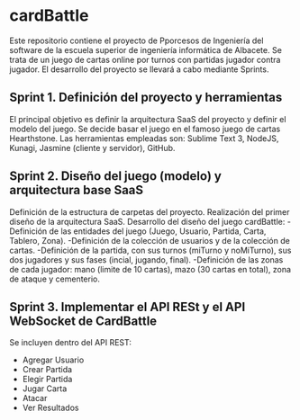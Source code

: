 # cardBattle

  Este repositorio contiene el proyecto de Pporcesos de Ingeniería del software de la escuela superior de ingeniería informática de     Albacete. Se trata de un juego de cartas online por turnos con partidas jugador contra jugador. El desarrollo del proyecto se llevará a cabo mediante Sprints.
  
  ## Sprint 1. Definición del proyecto y herramientas
  
  El principal objetivo es definir la arquitectura SaaS del proyecto y definir el modelo del juego. Se decide basar el juego en el famoso juego de cartas Hearthstone. Las herramientas empleadas son: Sublime Text 3, NodeJS, Kunagi, Jasmine (cliente y servidor), GitHub.
  
  ## Sprint 2. Diseño del juego (modelo) y arquitectura base SaaS
  
  Definición de la estructura de carpetas del proyecto.
  Realización del primer diseño de la arquitectura SaaS.
  Desarrollo del diseño del juego cardBattle:
    -Definición de las entidades del juego (Juego, Usuario, Partida, Carta, Tablero, Zona).
    -Definición de la colección de usuarios y de la colección de cartas.
    -Definición de la partida, con sus turnos (miTurno y noMiTurno), sus dos jugadores y sus fases (incial, jugando, final).
    -Definición de las zonas de cada jugador: mano (limite de 10 cartas), mazo (30 cartas en total), zona de ataque y cementerio.
    
 ## Sprint 3. Implementar el API RESt y el API WebSocket de CardBattle
 
Se incluyen dentro del API REST:
  - Agregar Usuario
  - Crear Partida 
  - Elegir Partida
  - Jugar Carta
  - Atacar
  - Ver Resultados
  
